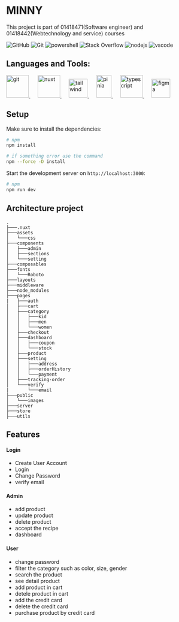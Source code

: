 # MINNY
This project is part of 01418471(Software engineer) and 01418442(Webtechnology and service) courses

![GitHub](https://img.shields.io/badge/github-%23121011.svg?style=for-the-badge&logo=github&logoColor=white)
![Git](https://img.shields.io/badge/git-%23F05033.svg?style=for-the-badge&logo=git&logoColor=white)
![powershell](https://img.shields.io/badge/powershell-5391FE?style=for-the-badge&logo=powershell&logoColor=white)
![Stack Overflow](https://img.shields.io/badge/-Stackoverflow-FE7A16?style=for-the-badge&logo=stack-overflow&logoColor=white)
![nodejs](https://img.shields.io/badge/Node%20js-339933?style=for-the-badge&logo=nodedotjs&logoColor=white)
![vscode](https://img.shields.io/badge/VSCode-0078D4?style=for-the-badge&logo=visual%20studio%20code&logoColor=white)


<h2 align="left">Languages and Tools:</h2>
<a href="https://git-scm.com/" target="_blank">
    <img src="https://www.vectorlogo.zone/logos/git-scm/git-scm-icon.svg" alt="git" width="60" height="60"/>
</a>
&nbsp;&nbsp;&nbsp;&nbsp;
<a href="https://nuxt.com/docs/getting-started/introduction" target="_blank">
    <img src="https://nuxt.com/assets/design-kit/icon-green.svg"alt="nuxt" width="60" height="60">
</a>
&nbsp;&nbsp;&nbsp;&nbsp;
<a href="https://tailwindcss.com/docs/installation" target="_blank">
    <img src="https://upload.wikimedia.org/wikipedia/commons/thumb/d/d5/Tailwind_CSS_Logo.svg/768px-Tailwind_CSS_Logo.svg.png?20230715030042" alt="tailwind" height="50"/>
</a>
&nbsp;&nbsp;&nbsp;&nbsp;
<a href="https://pinia.vuejs.org/introduction.html" target="_blank">
    <img src="https://upload.wikimedia.org/wikipedia/commons/thumb/1/1c/Pinialogo.svg/479px-Pinialogo.svg.png" alt="pinia" width="40" height="60"/>
</a>
&nbsp;&nbsp;&nbsp;&nbsp;
<a href="https://www.typescriptlang.org/" target="_blank">
    <img src="https://upload.wikimedia.org/wikipedia/commons/thumb/4/4c/Typescript_logo_2020.svg/768px-Typescript_logo_2020.svg.png?20221110153201" alt="typescript" width="60" height="60"/>
</a>
&nbsp;&nbsp;&nbsp;&nbsp;
<a href="https://www.figma.com/" target="_blank"> 
    <img src="https://www.vectorlogo.zone/logos/figma/figma-icon.svg" alt="figma" width="50" height="50"/>
</a>

## Setup

Make sure to install the dependencies:

```bash
# npm
npm install

# if something error use the command
npm --force -D install
```
Start the development server on `http://localhost:3000`:

```bash
# npm
npm run dev
```
## Architecture project
```
.
├───.nuxt
├───assets
│   └───css
├───components
│   ├───admin
│   ├───sections
│   └───setting
├───composables
├───fonts
│   └───Roboto
├───layouts
├───middleware
├───node_modules
├───pages
|   ├───auth
│   ├───cart
│   ├───category
│   │   ├───kid
│   │   ├───men
│   │   └───women
│   ├───checkout
│   ├───dashboard
│   │   ├───coupon
│   │   └───stock
│   ├───product
│   ├───setting
│   │   ├───address
│   │   ├───orderHistory
│   │   └───payment
│   ├───tracking-order
│   └───verify
|       └───email
├───public
│   └───images
├───server
├───store
├───utils
```
## Features
#### Login
- Create User Account
- Login
- Change Password
- verify email
#### Admin
- add product
- update product
- delete product
- accept the recipe
- dashboard
#### User
- change password
- filter the category such as color, size, gender
- search the product
- see detail product
- add product in cart
- detele product in cart
- add the credit card
- delete the credit card
- purchase product by credit card